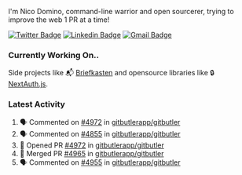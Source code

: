 
I'm Nico Domino, command-line warrior and open sourcerer, trying to improve the web 1 PR at a time!

[![Twitter Badge](https://img.shields.io/badge/-@ndom91-1ca0f1?style=flat-square&labelColor=1ca0f1&logo=twitter&logoColor=white&link=https://twitter.com/ndom91)](https://twitter.com/ndom91) [![Linkedin Badge](https://img.shields.io/badge/-ndom91-blue?style=flat-square&logo=Linkedin&logoColor=white&link=https://www.linkedin.com/in/ndom91/)](https://www.linkedin.com/in/ndom91/) [![Gmail Badge](https://img.shields.io/badge/-yo@ndo.dev-c14438?style=flat-square&logo=mail.ru&logoColor=white&link=mailto:yo@ndo.dev)](mailto:yo@ndo.dev)

### Currently Working On..

Side projects like 📬 [Briefkasten](https://briefkastenhq.com) and opensource libraries like 🔒 [NextAuth.js](https://github.com/nextauthjs/next-auth).

<!--START_SECTION_PROFILE_VIEWS:readme-info-->
<!--END_SECTION_PROFILE_VIEWS:readme-info-->

<!--START_SECTION_DAILY_COMMIT:readme-info-->
<!--END_SECTION_DAILY_COMMIT:readme-info-->

<!--START_SECTION_WEEKLY_COMMIT:readme-info-->
<!--END_SECTION_WEEKLY_COMMIT:readme-info-->

### Latest Activity

<!--START_SECTION:activity-->
1. 🗣 Commented on [#4972](https://github.com/gitbutlerapp/gitbutler/pull/4972#issuecomment-2371682701) in [gitbutlerapp/gitbutler](https://github.com/gitbutlerapp/gitbutler)
2. 🗣 Commented on [#4855](https://github.com/gitbutlerapp/gitbutler/pull/4855#issuecomment-2371607226) in [gitbutlerapp/gitbutler](https://github.com/gitbutlerapp/gitbutler)
3. 💪 Opened PR [#4972](https://github.com/gitbutlerapp/gitbutler/pull/4972) in [gitbutlerapp/gitbutler](https://github.com/gitbutlerapp/gitbutler)
4. 🎉 Merged PR [#4965](https://github.com/gitbutlerapp/gitbutler/pull/4965) in [gitbutlerapp/gitbutler](https://github.com/gitbutlerapp/gitbutler)
5. 🗣 Commented on [#4955](https://github.com/gitbutlerapp/gitbutler/issues/4955#issuecomment-2370943210) in [gitbutlerapp/gitbutler](https://github.com/gitbutlerapp/gitbutler)
<!--END_SECTION:activity-->
